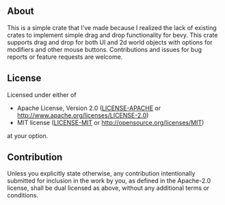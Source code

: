 ## About
This is a simple crate that I've made because I realized the lack of existing crates to implement 
simple drag and drop functionality for bevy. This crate supports drag and drop for both UI and 2d 
world objects with options for modifiers and other mouse buttons. Contributions and issues for bug
reports or feature requests are welcome.

## License

Licensed under either of

 * Apache License, Version 2.0
   ([LICENSE-APACHE](LICENSE-APACHE) or http://www.apache.org/licenses/LICENSE-2.0)
 * MIT license
   ([LICENSE-MIT](LICENSE-MIT) or http://opensource.org/licenses/MIT)

at your option.

## Contribution

Unless you explicitly state otherwise, any contribution intentionally submitted
for inclusion in the work by you, as defined in the Apache-2.0 license, shall be
dual licensed as above, without any additional terms or conditions.